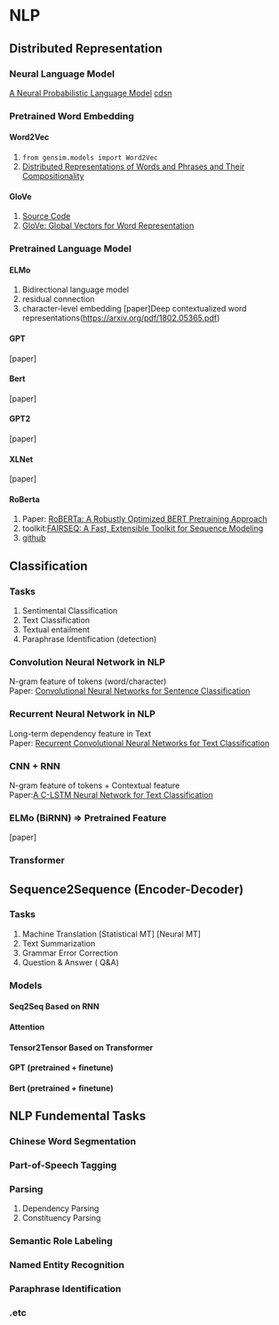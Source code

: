 # NLP
## Distributed Representation
### Neural Language Model
[A Neural Probabilistic Language Model](http://www.jmlr.org/papers/volume3/bengio03a/bengio03a.pdf)
[cdsn](https://blog.csdn.net/u014568072/article/details/78557837)
### Pretrained Word Embedding
#### Word2Vec
1. `from gensim.models import Word2Vec` <br>
2. [Distributed Representations of Words and Phrases and Their Compositionality](http://papers.nips.cc/paper/5021-distributed-representations-of-words-and-phrases-and-their-compositionality.pdf)

#### GloVe
1. [Source Code](https://github.com/stanfordnlp/GloVe)
2. [GloVe: Global Vectors for Word Representation](https://nlp.stanford.edu/pubs/glove.pdf)

### Pretrained Language Model
#### ELMo
1. Bidirectional language model
2. residual connection
3. character-level embedding
[paper]Deep contextualized word representations(https://arxiv.org/pdf/1802.05365.pdf)

#### GPT
[paper]

#### Bert
[paper]

#### GPT2
[paper]

#### XLNet
[paper]

#### RoBerta
1. Paper: [RoBERTa: A Robustly Optimized BERT Pretraining Approach](https://arxiv.org/pdf/1907.11692.pdf)<br>
2. toolkit:[FAIRSEQ: A Fast, Extensible Toolkit for Sequence Modeling](https://arxiv.org/pdf/1904.01038.pdf)
3. [github](https://github.com/pytorch/fairseq)



## Classification
### Tasks
1. Sentimental Classification
2. Text Classification
3. Textual entailment
4. Paraphrase Identification (detection)

### Convolution Neural Network in NLP
N-gram feature of tokens (word/character)<br>
Paper: [Convolutional Neural Networks for Sentence Classification](https://arxiv.org/pdf/1408.5882.pdf)

### Recurrent Neural Network in NLP
Long-term dependency feature in Text <br>
Paper: [Recurrent Convolutional Neural Networks for Text Classification](https://www.aaai.org/ocs/index.php/AAAI/AAAI15/paper/view/9745/9552)

### CNN + RNN
N-gram feature of tokens + Contextual feature <br>
Paper:[A C-LSTM Neural Network for Text Classification](https://arxiv.org/pdf/1511.08630.pdf)

### ELMo (BiRNN) => Pretrained Feature
[paper]

### Transformer


## Sequence2Sequence (Encoder-Decoder)
### Tasks
1. Machine Translation
[Statistical MT]
[Neural MT]
2. Text Summarization
3.  Grammar Error Correction
4. Question & Answer ( Q&A)

### Models
#### Seq2Seq Based on RNN
#### Attention
#### Tensor2Tensor Based on Transformer
#### GPT (pretrained + finetune)
#### Bert (pretrained + finetune)


## NLP Fundemental Tasks
### Chinese Word Segmentation
### Part-of-Speech Tagging
### Parsing
1. Dependency Parsing
2. Constituency Parsing

### Semantic Role Labeling
### Named Entity Recognition
### Paraphrase Identification
### .etc
